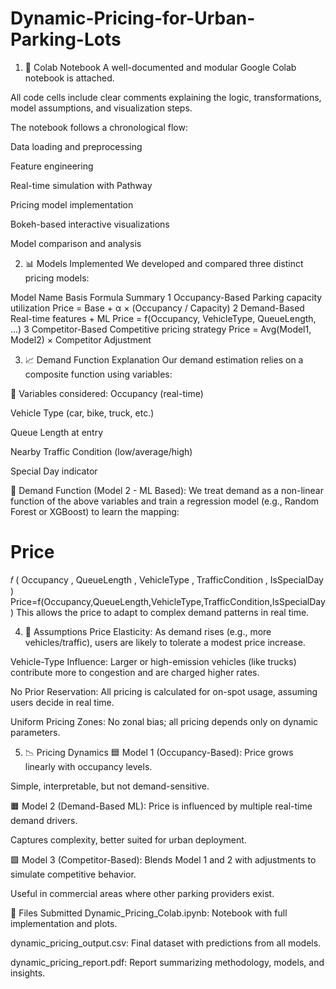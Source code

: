 # Dynamic-Pricing-for-Urban-Parking-Lots
1. 🧾 Colab Notebook
A well-documented and modular Google Colab notebook is attached.

All code cells include clear comments explaining the logic, transformations, model assumptions, and visualization steps.

The notebook follows a chronological flow:

Data loading and preprocessing

Feature engineering

Real-time simulation with Pathway

Pricing model implementation

Bokeh-based interactive visualizations

Model comparison and analysis

2. 📊 Models Implemented
We developed and compared three distinct pricing models:

Model	Name	Basis	Formula Summary
1	Occupancy-Based	Parking capacity utilization	Price = Base + α × (Occupancy / Capacity)
2	Demand-Based	Real-time features + ML	Price = f(Occupancy, VehicleType, QueueLength, ...)
3	Competitor-Based	Competitive pricing strategy	Price = Avg(Model1, Model2) × Competitor Adjustment

3. 📈 Demand Function Explanation
Our demand estimation relies on a composite function using variables:

🔧 Variables considered:
Occupancy (real-time)

Vehicle Type (car, bike, truck, etc.)

Queue Length at entry

Nearby Traffic Condition (low/average/high)

Special Day indicator

📐 Demand Function (Model 2 - ML Based):
We treat demand as a non-linear function of the above variables and train a regression model (e.g., Random Forest or XGBoost) to learn the mapping:

Price
=
𝑓
(
Occupancy
,
QueueLength
,
VehicleType
,
TrafficCondition
,
IsSpecialDay
)
Price=f(Occupancy,QueueLength,VehicleType,TrafficCondition,IsSpecialDay)
This allows the price to adapt to complex demand patterns in real time.

4. 📎 Assumptions
Price Elasticity: As demand rises (e.g., more vehicles/traffic), users are likely to tolerate a modest price increase.

Vehicle-Type Influence: Larger or high-emission vehicles (like trucks) contribute more to congestion and are charged higher rates.

No Prior Reservation: All pricing is calculated for on-spot usage, assuming users decide in real time.

Uniform Pricing Zones: No zonal bias; all pricing depends only on dynamic parameters.

5. 📉 Pricing Dynamics
🟦 Model 1 (Occupancy-Based):
Price grows linearly with occupancy levels.

Simple, interpretable, but not demand-sensitive.

🟧 Model 2 (Demand-Based ML):
Price is influenced by multiple real-time demand drivers.

Captures complexity, better suited for urban deployment.

🟩 Model 3 (Competitor-Based):
Blends Model 1 and 2 with adjustments to simulate competitive behavior.

Useful in commercial areas where other parking providers exist.

📁 Files Submitted
Dynamic_Pricing_Colab.ipynb: Notebook with full implementation and plots.

dynamic_pricing_output.csv: Final dataset with predictions from all models.

dynamic_pricing_report.pdf: Report summarizing methodology, models, and insights.

